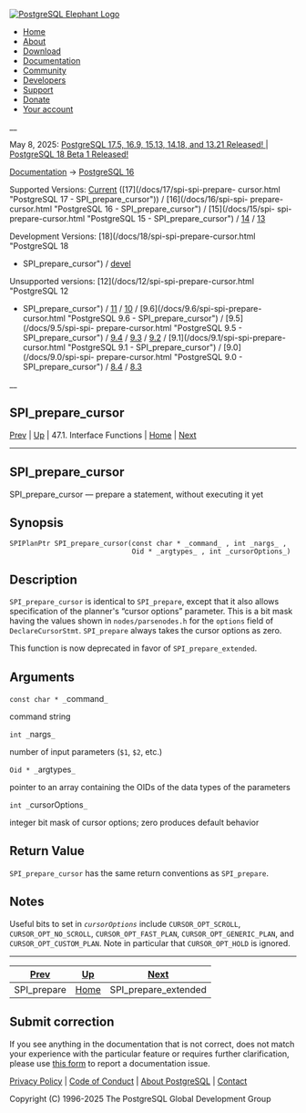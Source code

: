 [ ![PostgreSQL Elephant Logo](/media/img/about/press/elephant.png) ](/)

  * [Home](/ "Home")
  * [About](/about/ "About")
  * [Download](/download/ "Download")
  * [Documentation](/docs/ "Documentation")
  * [Community](/community/ "Community")
  * [Developers](/developer/ "Developers")
  * [Support](/support/ "Support")
  * [Donate](/about/donate/ "Donate")
  * [Your account](/account/ "Your account")

__

May 8, 2025: [ PostgreSQL 17.5, 16.9, 15.13, 14.18, and 13.21 Released! ](/about/news/postgresql-175-169-1513-1418-and-1321-released-3072/) | [ PostgreSQL 18 Beta 1 Released! ](/about/news/postgresql-18-beta-1-released-3070/)

[Documentation](/docs/ "Documentation") -> [PostgreSQL
16](/docs/16/index.html)

Supported Versions: [Current](/docs/current/spi-spi-prepare-cursor.html
"PostgreSQL 17 - SPI_prepare_cursor") ([17](/docs/17/spi-spi-prepare-
cursor.html "PostgreSQL 17 - SPI_prepare_cursor")) / [16](/docs/16/spi-spi-
prepare-cursor.html "PostgreSQL 16 - SPI_prepare_cursor") / [15](/docs/15/spi-
spi-prepare-cursor.html "PostgreSQL 15 - SPI_prepare_cursor") /
[14](/docs/14/spi-spi-prepare-cursor.html "PostgreSQL 14 -
SPI_prepare_cursor") / [13](/docs/13/spi-spi-prepare-cursor.html "PostgreSQL
13 - SPI_prepare_cursor")

Development Versions: [18](/docs/18/spi-spi-prepare-cursor.html "PostgreSQL 18
- SPI_prepare_cursor") / [devel](/docs/devel/spi-spi-prepare-cursor.html
"PostgreSQL devel - SPI_prepare_cursor")

Unsupported versions: [12](/docs/12/spi-spi-prepare-cursor.html "PostgreSQL 12
- SPI_prepare_cursor") / [11](/docs/11/spi-spi-prepare-cursor.html "PostgreSQL
11 - SPI_prepare_cursor") / [10](/docs/10/spi-spi-prepare-cursor.html
"PostgreSQL 10 - SPI_prepare_cursor") / [9.6](/docs/9.6/spi-spi-prepare-
cursor.html "PostgreSQL 9.6 - SPI_prepare_cursor") / [9.5](/docs/9.5/spi-spi-
prepare-cursor.html "PostgreSQL 9.5 - SPI_prepare_cursor") /
[9.4](/docs/9.4/spi-spi-prepare-cursor.html "PostgreSQL 9.4 -
SPI_prepare_cursor") / [9.3](/docs/9.3/spi-spi-prepare-cursor.html "PostgreSQL
9.3 - SPI_prepare_cursor") / [9.2](/docs/9.2/spi-spi-prepare-cursor.html
"PostgreSQL 9.2 - SPI_prepare_cursor") / [9.1](/docs/9.1/spi-spi-prepare-
cursor.html "PostgreSQL 9.1 - SPI_prepare_cursor") / [9.0](/docs/9.0/spi-spi-
prepare-cursor.html "PostgreSQL 9.0 - SPI_prepare_cursor") /
[8.4](/docs/8.4/spi-spi-prepare-cursor.html "PostgreSQL 8.4 -
SPI_prepare_cursor") / [8.3](/docs/8.3/spi-spi-prepare-cursor.html "PostgreSQL
8.3 - SPI_prepare_cursor")

__

SPI_prepare_cursor  
---  
[Prev](spi-spi-prepare.html "SPI_prepare")  | [Up](spi-interface.html "47.1. Interface Functions") | 47.1. Interface Functions | [Home](index.html "PostgreSQL 16.9 Documentation") |  [Next](spi-spi-prepare-extended.html "SPI_prepare_extended")  
  
* * *

## SPI_prepare_cursor

SPI_prepare_cursor — prepare a statement, without executing it yet

## Synopsis

    
    
    SPIPlanPtr SPI_prepare_cursor(const char * _command_ , int _nargs_ ,
                                  Oid * _argtypes_ , int _cursorOptions_)
    

## Description

`SPI_prepare_cursor` is identical to `SPI_prepare`, except that it also allows
specification of the planner's “cursor options” parameter. This is a bit mask
having the values shown in `nodes/parsenodes.h` for the `options` field of
`DeclareCursorStmt`. `SPI_prepare` always takes the cursor options as zero.

This function is now deprecated in favor of `SPI_prepare_extended`.

## Arguments

`const char * _`command`_`

    

command string

`int _`nargs`_`

    

number of input parameters (`$1`, `$2`, etc.)

`Oid * _`argtypes`_`

    

pointer to an array containing the OIDs of the data types of the parameters

`int _`cursorOptions`_`

    

integer bit mask of cursor options; zero produces default behavior

## Return Value

`SPI_prepare_cursor` has the same return conventions as `SPI_prepare`.

## Notes

Useful bits to set in _`cursorOptions`_ include `CURSOR_OPT_SCROLL`,
`CURSOR_OPT_NO_SCROLL`, `CURSOR_OPT_FAST_PLAN`, `CURSOR_OPT_GENERIC_PLAN`, and
`CURSOR_OPT_CUSTOM_PLAN`. Note in particular that `CURSOR_OPT_HOLD` is
ignored.

* * *

[Prev](spi-spi-prepare.html "SPI_prepare")  | [Up](spi-interface.html "47.1. Interface Functions") |  [Next](spi-spi-prepare-extended.html "SPI_prepare_extended")  
---|---|---  
SPI_prepare  | [Home](index.html "PostgreSQL 16.9 Documentation") |  SPI_prepare_extended  
  
## Submit correction

If you see anything in the documentation that is not correct, does not match
your experience with the particular feature or requires further clarification,
please use [this form](/account/comments/new/16/spi-spi-prepare-cursor.html/)
to report a documentation issue.

[Privacy Policy](/about/privacypolicy) | [Code of Conduct](/about/policies/coc/) | [About PostgreSQL](/about/) | [Contact](/about/contact/)  

Copyright (C) 1996-2025 The PostgreSQL Global Development Group

